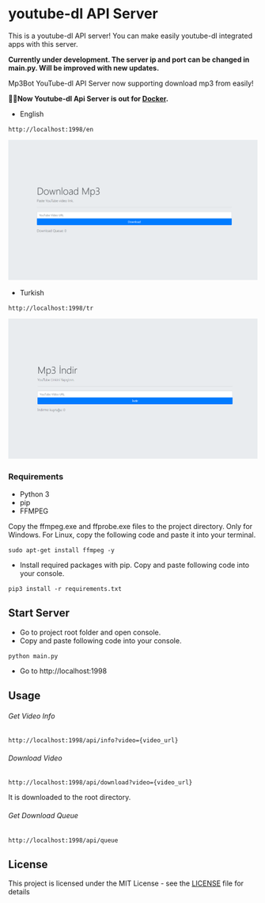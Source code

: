 # youtube-dl API Server

This is a youtube-dl API server! You can make easily youtube-dl integrated apps with this server.

**Currently under development. The server ip and port can be changed in main.py. Will be improved with new updates.**

Mp3Bot YouTube-dl API Server now supporting download mp3 from easily!

**🎉🥳Now Youtube-dl Api Server is out for [Docker](https://hub.docker.com/repository/docker/muhep/youtube-dl-api-server).**

* English
```
http://localhost:1998/en
```
![English Mp3 Download page](images/en.png)

* Turkish
```
http://localhost:1998/tr
```
![English Mp3 Download page](images/tr.png)


### Requirements

* Python 3
* pip
* FFMPEG

Copy the ffmpeg.exe and ffprobe.exe files to the project directory. Only for Windows. For Linux, copy the following code and paste it into your terminal.
```
sudo apt-get install ffmpeg -y
```

* Install required packages with pip. Copy and paste following code into your console.

```
pip3 install -r requirements.txt
```

## Start Server

* Go to project root folder and open console. 
* Copy and paste following code into your console.
```
python main.py
```
* Go to http://localhost:1998

## Usage

###### Get Video Info
```
http://localhost:1998/api/info?video={video_url}
```

###### Download Video
```
http://localhost:1998/api/download?video={video_url}
```
It is downloaded to the root directory.

###### Get Download Queue
```
http://localhost:1998/api/queue
```

## License

This project is licensed under the MIT License - see the [LICENSE](LICENSE) file for details
